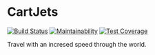 # CartJets

[![Build Status](https://ci.joestr.at/job/CartJets/badge/icon)](https://ci.joestr.at/job/CartJets/)
[![Maintainability](https://api.codeclimate.com/v1/badges/bd824bc0984f5662e336/maintainability)](https://codeclimate.com/github/joestr/CartJets/maintainability)
[![Test Coverage](https://api.codeclimate.com/v1/badges/bd824bc0984f5662e336/test_coverage)](https://codeclimate.com/github/joestr/CartJets/test_coverage)

Travel with an incresed speed through the world.
